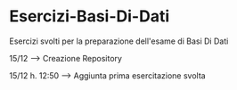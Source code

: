 # Esercizi-Basi-Di-Dati
Esercizi svolti per la preparazione dell'esame di Basi Di Dati

15/12 --> Creazione Repository

15/12 h. 12:50 --> Aggiunta prima esercitazione svolta
